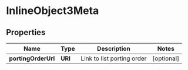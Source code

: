 

# InlineObject3Meta


## Properties

| Name | Type | Description | Notes |
|------------ | ------------- | ------------- | -------------|
|**portingOrderUrl** | **URI** | Link to list porting order |  [optional] |



